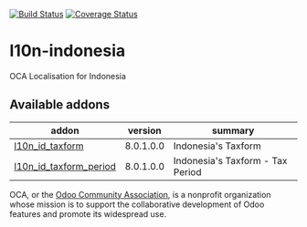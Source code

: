 [![Build Status](https://travis-ci.org/OCA/l10n-indonesia.svg?branch=8.0)](https://travis-ci.org/OCA/l10n-indonesia)
[![Coverage Status](https://coveralls.io/repos/OCA/l10n-indonesia/badge.svg?branch=8.0&service=github)](https://coveralls.io/github/OCA/l10n-indonesia?branch=8.0)

# l10n-indonesia

OCA Localisation for Indonesia

[//]: # (addons)
Available addons
----------------
addon | version | summary
--- | --- | ---
[l10n_id_taxform](l10n_id_taxform/) | 8.0.1.0.0 | Indonesia's Taxform
[l10n_id_taxform_period](l10n_id_taxform_period/) | 8.0.1.0.0 | Indonesia's Taxform - Tax Period

[//]: # (end addons)

OCA, or the [Odoo Community Association](http://odoo-community.org/), is a nonprofit organization whose
mission is to support the collaborative development of Odoo features and
promote its widespread use.
